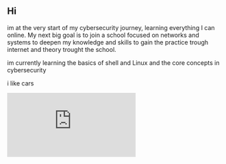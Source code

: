 ## Hi

im at the very start of my cybersecurity journey, learning everything I can online. My next big goal is to join a school focused on networks and systems to deepen my knowledge and skills to gain the practice trough internet and theory trought the school.

im currently learning the basics of shell and Linux and the core concepts in cybersecurity

i like cars

<iframe src="https://tryhackme.com/api/v2/badges/public-profile?userPublicId=5910318" style='border:none;'></iframe>
